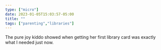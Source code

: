 ```yaml
---
type: ["micro"]
date: 2023-01-05T15:03:57-05:00
title: ""
tags: ["parenting","libraries"]
---
```

The pure joy kiddo showed when getting her first library card was exactly what I needed just now.
